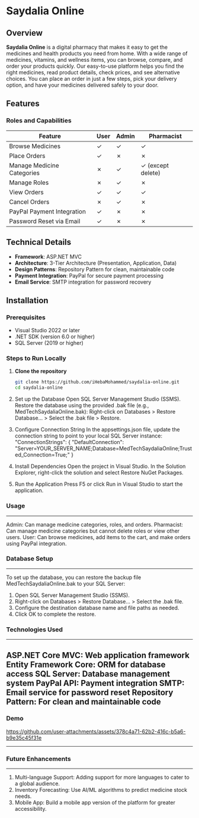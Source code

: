 # Saydalia Online

## Overview
**Saydalia Online** is a digital pharmacy that makes it easy to get the medicines and health products you need from home. With a wide range of medicines, vitamins, and wellness items, you can browse, compare, and order your products quickly. Our easy-to-use platform helps you find the right medicines, read product details, check prices, and see alternative choices. You can place an order in just a few steps, pick your delivery option, and have your medicines delivered safely to your door.

## Features
### Roles and Capabilities
| **Feature**               | **User** | **Admin** | **Pharmacist** |
|---------------------------|----------|-----------|----------------|
| Browse Medicines           | ✓        | ✓         | ✓              |
| Place Orders               | ✓        | ✗         | ✗              |
| Manage Medicine Categories | ✗        | ✓         | ✓ (except delete) |
| Manage Roles               | ✗        | ✓         | ✗              |
| View Orders                | ✓        | ✓         | ✓              |
| Cancel Orders              | ✗        | ✓         | ✗              |
| PayPal Payment Integration | ✓        | ✗         | ✗              |
| Password Reset via Email   | ✓        | ✗         | ✗              |

## Technical Details
- **Framework**: ASP.NET MVC
- **Architecture**: 3-Tier Architecture (Presentation, Application, Data)
- **Design Patterns**: Repository Pattern for clean, maintainable code
- **Payment Integration**: PayPal for secure payment processing
- **Email Service**: SMTP integration for password recovery

## Installation

### Prerequisites
- Visual Studio 2022 or later
- .NET SDK (version 6.0 or higher)
- SQL Server (2019 or higher)

### Steps to Run Locally
1. **Clone the repository**  
   ```bash
   git clone https://github.com/iHebaMohammed/saydalia-online.git
   cd saydalia-online
2. Set up the Database
Open SQL Server Management Studio (SSMS).
Restore the database using the provided .bak file (e.g., MedTechSaydaliaOnline.bak):
Right-click on Databases > Restore Database... > Select the .bak file > Restore.

3. Configure Connection String
In the appsettings.json file, update the connection string to point to your local SQL Server instance:
"ConnectionStrings": {
    "DefaultConnection": "Server=YOUR_SERVER_NAME;Database=MedTechSaydaliaOnline;Trusted_Connection=True;"
}

4. Install Dependencies
Open the project in Visual Studio.
In the Solution Explorer, right-click the solution and select Restore NuGet Packages.

5. Run the Application
Press F5 or click Run in Visual Studio to start the application.

### Usage
---
Admin: Can manage medicine categories, roles, and orders.
Pharmacist: Can manage medicine categories but cannot delete roles or view other users.
User: Can browse medicines, add items to the cart, and make orders using PayPal integration.

### Database Setup
---
To set up the database, you can restore the backup file MedTechSaydaliaOnline.bak to your SQL Server:

1. Open SQL Server Management Studio (SSMS).
2. Right-click on Databases > Restore Database... > Select the .bak file.
3. Configure the destination database name and file paths as needed.
4. Click OK to complete the restore.

### Technologies Used
---
ASP.NET Core MVC: Web application framework
Entity Framework Core: ORM for database access
SQL Server: Database management system
PayPal API: Payment integration
SMTP: Email service for password reset
Repository Pattern: For clean and maintainable code
---
### Demo


https://github.com/user-attachments/assets/378c4a71-62b2-416c-b5a6-b9e35c45f31e


---

### Future Enhancements
---
1. Multi-language Support: Adding support for more languages to cater to a global audience.
2. Inventory Forecasting: Use AI/ML algorithms to predict medicine stock needs.
3. Mobile App: Build a mobile app version of the platform for greater accessibility.
